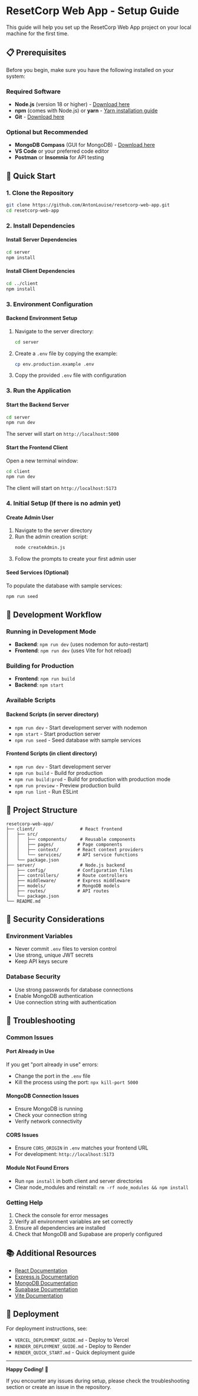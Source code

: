 # ResetCorp Web App - Setup Guide

This guide will help you set up the ResetCorp Web App project on your local machine for the first time.

## 📋 Prerequisites

Before you begin, make sure you have the following installed on your system:

### Required Software
- **Node.js** (version 18 or higher) - [Download here](https://nodejs.org/)
- **npm** (comes with Node.js) or **yarn** - [Yarn installation guide](https://yarnpkg.com/getting-started/install)
- **Git** - [Download here](https://git-scm.com/)

### Optional but Recommended
- **MongoDB Compass** (GUI for MongoDB) - [Download here](https://www.mongodb.com/products/compass)
- **VS Code** or your preferred code editor
- **Postman** or **Insomnia** for API testing

## 🚀 Quick Start

### 1. Clone the Repository
```bash
git clone https://github.com/AntonLouise/resetcorp-web-app.git
cd resetcorp-web-app
```

### 2. Install Dependencies

#### Install Server Dependencies
```bash
cd server
npm install
```

#### Install Client Dependencies
```bash
cd ../client
npm install
```

### 3. Environment Configuration

#### Backend Environment Setup
1. Navigate to the server directory:
   ```bash
   cd server
   ```

2. Create a `.env` file by copying the example:
   ```bash
   cp env.production.example .env
   ```

3. Copy the provided `.env` file with configuration


### 3. Run the Application

#### Start the Backend Server
```bash
cd server
npm run dev
```
The server will start on `http://localhost:5000`

#### Start the Frontend Client
Open a new terminal window:
```bash
cd client
npm run dev
```
The client will start on `http://localhost:5173`

### 4. Initial Setup (If there is no admin yet)

#### Create Admin User
1. Navigate to the server directory
2. Run the admin creation script:
   ```bash
   node createAdmin.js
   ```
3. Follow the prompts to create your first admin user

#### Seed Services (Optional)
To populate the database with sample services:
```bash
npm run seed
```

## 🔧 Development Workflow

### Running in Development Mode
- **Backend**: `npm run dev` (uses nodemon for auto-restart)
- **Frontend**: `npm run dev` (uses Vite for hot reload)

### Building for Production
- **Frontend**: `npm run build`
- **Backend**: `npm start`

### Available Scripts

#### Backend Scripts (in server directory)
- `npm run dev` - Start development server with nodemon
- `npm start` - Start production server
- `npm run seed` - Seed database with sample services

#### Frontend Scripts (in client directory)
- `npm run dev` - Start development server
- `npm run build` - Build for production
- `npm run build:prod` - Build for production with production mode
- `npm run preview` - Preview production build
- `npm run lint` - Run ESLint

## 📁 Project Structure

```
resetcorp-web-app/
├── client/                 # React frontend
│   ├── src/
│   │   ├── components/     # Reusable components
│   │   ├── pages/         # Page components
│   │   ├── context/       # React context providers
│   │   └── services/      # API service functions
│   └── package.json
├── server/                 # Node.js backend
│   ├── config/            # Configuration files
│   ├── controllers/       # Route controllers
│   ├── middleware/        # Express middleware
│   ├── models/            # MongoDB models
│   ├── routes/            # API routes
│   └── package.json
└── README.md
```

## 🔐 Security Considerations

### Environment Variables
- Never commit `.env` files to version control
- Use strong, unique JWT secrets
- Keep API keys secure

### Database Security
- Use strong passwords for database connections
- Enable MongoDB authentication
- Use connection string with authentication

## 🐛 Troubleshooting

### Common Issues

#### Port Already in Use
If you get "port already in use" errors:
- Change the port in the `.env` file
- Kill the process using the port: `npx kill-port 5000`

#### MongoDB Connection Issues
- Ensure MongoDB is running
- Check your connection string
- Verify network connectivity

#### CORS Issues
- Ensure `CORS_ORIGIN` in `.env` matches your frontend URL
- For development: `http://localhost:5173`

#### Module Not Found Errors
- Run `npm install` in both client and server directories
- Clear node_modules and reinstall: `rm -rf node_modules && npm install`

### Getting Help
1. Check the console for error messages
2. Verify all environment variables are set correctly
3. Ensure all dependencies are installed
4. Check that MongoDB and Supabase are properly configured

## 📚 Additional Resources

- [React Documentation](https://react.dev/)
- [Express.js Documentation](https://expressjs.com/)
- [MongoDB Documentation](https://docs.mongodb.com/)
- [Supabase Documentation](https://supabase.com/docs)
- [Vite Documentation](https://vitejs.dev/)

## 🚀 Deployment

For deployment instructions, see:
- `VERCEL_DEPLOYMENT_GUIDE.md` - Deploy to Vercel
- `RENDER_DEPLOYMENT_GUIDE.md` - Deploy to Render
- `RENDER_QUICK_START.md` - Quick deployment guide

---

**Happy Coding! 🎉**

If you encounter any issues during setup, please check the troubleshooting section or create an issue in the repository. 